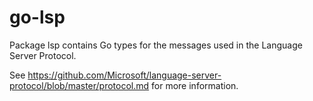 # go-lsp

Package lsp contains Go types for the messages used in the Language Server
Protocol.

See
https://github.com/Microsoft/language-server-protocol/blob/master/protocol.md
for more information.
